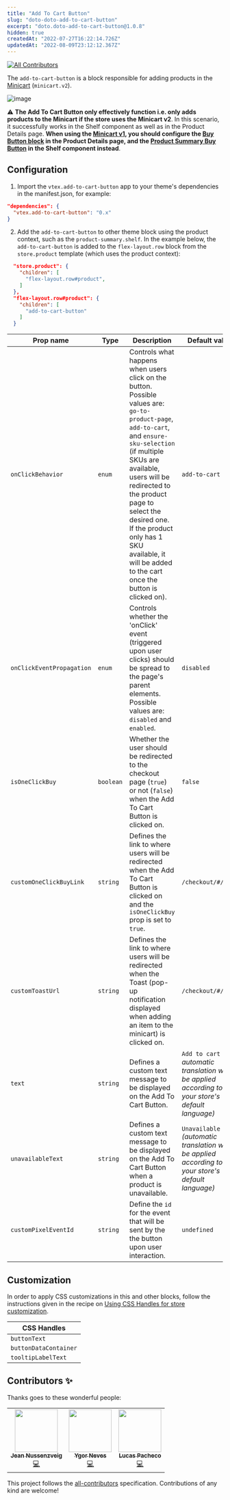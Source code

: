 ```yaml
---
title: "Add To Cart Button"
slug: "doto-doto-add-to-cart-button"
excerpt: "doto.doto-add-to-cart-button@1.0.8"
hidden: true
createdAt: "2022-07-27T16:22:14.726Z"
updatedAt: "2022-08-09T23:12:12.367Z"
---
```

<!-- ALL-CONTRIBUTORS-BADGE:START - Do not remove or modify this section -->
[![All Contributors](https://img.shields.io/badge/all_contributors-3-orange.svg?style=flat-square)](#contributors-)
<!-- ALL-CONTRIBUTORS-BADGE:END -->

The `add-to-cart-button` is a block responsible for adding products in the [Minicart](https://vtex.io/docs/components/all/vtex.minicart/) (`minicart.v2`). 

![image](https://user-images.githubusercontent.com/284515/70233985-69e13700-173e-11ea-91f7-6675a6a0e73b.png)

:warning: **The Add To Cart Button only effectively function i.e. only adds products to the Minicart if the store uses the Minicart v2**. In this scenario, it successfully works in the Shelf component as well as in the Product Details page. **When using the [Minicart v1](https://github.com/vtex-apps/minicart/blob/383d7bbd3295f06d1b5854a0add561a872e1515c/docs/README.md), you should configure the [Buy Button block](https://vtex.io/docs/components/all/vtex.store-components/buybutton/) in the Product Details page, and the [Product Summary Buy Button](https://vtex.io/docs/components/all/vtex.product-summary/product-summary-buy-button/) in the Shelf component instead**.

## Configuration

1. Import the `vtex.add-to-cart-button` app to your theme's dependencies in the manifest.json, for example:

```json
"dependencies": {
  "vtex.add-to-cart-button": "0.x"
}
```

2. Add the `add-to-cart-button` to other theme block using the product context, such as the `product-summary.shelf`. In the example below, the `add-to-cart-button` is added to the `flex-layout.row` block from the `store.product` template (which uses the product context):

```json
  "store.product": {
    "children": [
      "flex-layout.row#product",
    ]
  },
  "flex-layout.row#product": {
    "children": [
      "add-to-cart-button"
    ]
  }
```

| Prop name               | Type      | Description                                                                       | Default value        |
| ----------------------- | --------- | --------------------------------------------------------------------------------- | -------------------- |
| `onClickBehavior`       | `enum` | Controls what happens when users click on the button. Possible values are: `go-to-product-page`, `add-to-cart`, and `ensure-sku-selection` (if multiple SKUs are available, users will be redirected to the product page to select the desired one. If the product only has 1 SKU available, it will be added to the cart once the button is clicked on). | `add-to-cart`              |
| `onClickEventPropagation` | `enum` | Controls whether the 'onClick' event (triggered upon user clicks) should be spread to the page's parent elements. Possible values are: `disabled` and `enabled`. | `disabled` |
| `isOneClickBuy`         | `boolean` | Whether the user should be redirected to the checkout page (`true`) or not (`false`) when the Add To Cart Button is clicked on.  | `false`              |
| `customOneClickBuyLink` | `string`  | Defines the link to where users will be redirected when the Add To Cart Button is clicked on and the `isOneClickBuy` prop is set to `true`. | `/checkout/#/cart` |
| `customToastUrl`        | `string`  | Defines the link to where users will be redirected when the Toast (pop-up notification displayed when adding an item to the minicart) is clicked on.  | `/checkout/#/cart`   |
| `text` | `string` | Defines a custom text message to be displayed on the Add To Cart Button. | `Add to cart` *( automatic translation will be applied according to your store's default language)* | 
| `unavailableText` | `string` | Defines a custom text message to be displayed on the Add To Cart Button when a product is unavailable. | `Unavailable` *(automatic translation will be applied according to your store's default language)* |
| `customPixelEventId` | `string` | Define the `id` for the event that will be sent by the the button upon user interaction. | `undefined`   |

## Customization

In order to apply CSS customizations in this and other blocks, follow the instructions given in the recipe on [Using CSS Handles for store customization](https://vtex.io/docs/recipes/style/using-css-handles-for-store-customization).

| CSS Handles           |
| --------------------- |
| `buttonText`          |
| `buttonDataContainer` |
| `tooltipLabelText`    |

<!-- DOCS-IGNORE:start -->

## Contributors ✨

Thanks goes to these wonderful people:

<!-- ALL-CONTRIBUTORS-LIST:START - Do not remove or modify this section -->
<!-- prettier-ignore-start -->
<!-- markdownlint-disable -->
<table>
  <tr>
    <td align="center"><a href="https://github.com/JNussens"><img src="https://avatars0.githubusercontent.com/u/7662734?v=4" width="100px;" alt=""/><br /><sub><b>Jean Nussenzveig</b></sub></a><br /><a href="https://github.com/vtex-apps/add-to-cart-button/commits?author=JNussens" title="Code">💻</a></td>
    <td align="center"><a href="http://ygorneves.com"><img src="https://avatars1.githubusercontent.com/u/39542011?v=4" width="100px;" alt=""/><br /><sub><b>Ygor Neves</b></sub></a><br /><a href="https://github.com/vtex-apps/add-to-cart-button/commits?author=ygorneves10" title="Code">💻</a></td>
    <td align="center"><a href="https://github.com/lucaspacheco-acct"><img src="https://avatars0.githubusercontent.com/u/59736416?v=4" width="100px;" alt=""/><br /><sub><b>Lucas Pacheco</b></sub></a><br /><a href="https://github.com/vtex-apps/add-to-cart-button/commits?author=lucaspacheco-acct" title="Code">💻</a></td>
  </tr>
</table>

<!-- markdownlint-enable -->
<!-- prettier-ignore-end -->
<!-- ALL-CONTRIBUTORS-LIST:END -->

This project follows the [all-contributors](https://github.com/all-contributors/all-contributors) specification. Contributions of any kind are welcome!

<!-- DOCS-IGNORE:end -->